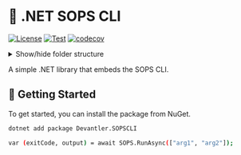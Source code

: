 # 🔐 .NET SOPS CLI

[![License](https://img.shields.io/badge/License-Apache_2.0-blue.svg)](https://opensource.org/licenses/Apache-2.0)
[![Test](https://github.com/devantler-tech/dotnet-sops-cli/actions/workflows/test.yaml/badge.svg)](https://github.com/devantler-tech/dotnet-sops-cli/actions/workflows/test.yaml)
[![codecov](https://codecov.io/gh/devantler-tech/dotnet-sops-cli/graph/badge.svg?token=RhQPb4fE7z)](https://codecov.io/gh/devantler-tech/dotnet-sops-cli)

<details>
  <summary>Show/hide folder structure</summary>

<!-- readme-tree start -->
```
.
├── .github
│   ├── scripts
│   └── workflows
├── Devantler.SOPSCLI
│   └── runtimes
│       ├── linux-arm64
│       │   └── native
│       ├── linux-x64
│       │   └── native
│       ├── osx-arm64
│       │   └── native
│       ├── osx-x64
│       │   └── native
│       └── win-x64
│           └── native
└── Devantler.SOPSCLI.Tests
    └── SOPSTests

18 directories
```
<!-- readme-tree end -->

</details>

A simple .NET library that embeds the SOPS CLI.

## 🚀 Getting Started

To get started, you can install the package from NuGet.

```bash
dotnet add package Devantler.SOPSCLI

var (exitCode, output) = await SOPS.RunAsync(["arg1", "arg2"]);
```
